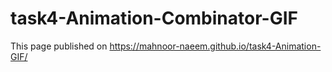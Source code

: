 # task4-Animation-Combinator-GIF
This page published on https://mahnoor-naeem.github.io/task4-Animation-GIF/

